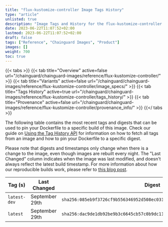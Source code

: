 ```yaml
---
title: "flux-kustomize-controller Image Tags History"
type: "article"
unlisted: true
description: "Image Tags and History for the flux-kustomize-controller Chainguard Image"
date: 2023-06-22T11:07:52+02:00
lastmod: 2023-06-22T11:07:52+02:00
draft: false
tags: ["Reference", "Chainguard Images", "Product"]
images: []
weight: 700
toc: true
---
```


{{< tabs >}}
{{< tab title="Overview" active=false url="/chainguard/chainguard-images/reference/flux-kustomize-controller/" >}}
{{< tab title="Variants" active=false url="/chainguard/chainguard-images/reference/flux-kustomize-controller/image_specs/" >}}
{{< tab title="Tags History" active=true url="/chainguard/chainguard-images/reference/flux-kustomize-controller/tags_history/" >}}
{{< tab title="Provenance" active=false url="/chainguard/chainguard-images/reference/flux-kustomize-controller/provenance_info/" >}}
{{</ tabs >}}

The following table contains the most recent tags and digests that can be used to pin your Dockerfile to a specific build of this image. Check our guide on [Using the Tag History API](/chainguard/chainguard-images/using-the-tag-history-api/) for information on how to fetch all tags from an image and how to pin your Dockerfile to a specific digest.

Please note that digests and timestamps only change when there is a change to the image, even though images are rebuilt every night. The "Last Changed" column indicates when the image was last modified, and doesn't always reflect the latest build timestamp. For more information about how our reproducible builds work, please refer to [this blog post](https://www.chainguard.dev/unchained/reproducing-chainguards-reproducible-image-builds).

| Tag (s)       | Last Changed   | Digest                                                                    |
|---------------|----------------|---------------------------------------------------------------------------|
|  `latest-dev` | September 29th | `sha256:085eb9f3726cf9b556346952d508ec031dc6f1a0895910c9b6b9a1dd804b9702` |
|  `latest`     | September 29th | `sha256:dac9de1db92be9b3c6645cb57c0b9dc1102f3fd88e4c9ca2fc84b47399502d48` |

